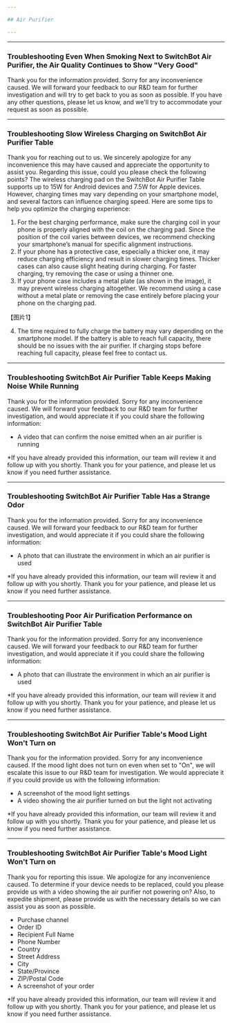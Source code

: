 ```yaml
---

## Air Purifier

---
```


---
### Troubleshooting Even When Smoking Next to SwitchBot Air Purifier, the Air Quality Continues to Show "Very Good"

Thank you for the information provided.
Sorry for any inconvenience caused.
We will forward your feedback to our R&D team for further investigation and will try to get back to you as soon as possible.
If you have any other questions, please let us know, and we'll try to accommodate your request as soon as possible.


---
### Troubleshooting Slow Wireless Charging on SwitchBot Air Purifier Table

Thank you for reaching out to us. We sincerely apologize for any inconvenience this may have caused and appreciate the opportunity to assist you.
Regarding this issue, could you please check the following points?
The wireless charging pad on the SwitchBot Air Purifier Table supports up to 15W for Android devices and 7.5W for Apple devices. However, charging times may vary depending on your smartphone model, and several factors can influence charging speed. Here are some tips to help you optimize the charging experience:
1. For the best charging performance, make sure the charging coil in your phone is properly aligned with the coil on the charging pad. Since the position of the coil varies between devices, we recommend checking your smartphone’s manual for specific alignment instructions.
2. If your phone has a protective case, especially a thicker one, it may reduce charging efficiency and result in slower charging times. Thicker cases can also cause slight heating during charging. For faster charging, try removing the case or using a thinner one.
3. If your phone case includes a metal plate (as shown in the image), it may prevent wireless charging altogether. We recommend using a case without a metal plate or removing the case entirely before placing your phone on the charging pad.

【图片1】

4. The time required to fully charge the battery may vary depending on the smartphone model. If the battery is able to reach full capacity, there should be no issues with the air purifier. If charging stops before reaching full capacity, please feel free to contact us.



---
### Troubleshooting SwitchBot Air Purifier Table Keeps Making Noise While Running

Thank you for the information provided.
Sorry for any inconvenience caused.
We will forward your feedback to our R&D team for further investigation, and would appreciate it if you could share the following information:
- A video that can confirm the noise emitted when an air purifier is running

*If you have already provided this information, our team will review it and follow up with you shortly. Thank you for your patience, and please let us know if you need further assistance.



---
### Troubleshooting SwitchBot Air Purifier Table Has a Strange Odor

Thank you for the information provided.
Sorry for any inconvenience caused.
We will forward your feedback to our R&D team for further investigation, and would appreciate it if you could share the following information:
- A photo that can illustrate the environment in which an air purifier is used

*If you have already provided this information, our team will review it and follow up with you shortly. Thank you for your patience, and please let us know if you need further assistance.



---
### Troubleshooting Poor Air Purification Performance on SwitchBot Air Purifier Table

Thank you for the information provided.
Sorry for any inconvenience caused.
We will forward your feedback to our R&D team for further investigation, and would appreciate it if you could share the following information:
- A photo that can illustrate the environment in which an air purifier is used

*If you have already provided this information, our team will review it and follow up with you shortly. Thank you for your patience, and please let us know if you need further assistance.



---
### Troubleshooting SwitchBot Air Purifier Table's Mood Light Won't Turn on

Thank you for the information provided.
Sorry for any inconvenience caused.
If the mood light does not turn on even when set to "On", we will escalate this issue to our R&D team for investigation. We would appreciate it if you could provide us with the following information:
- A screenshot of the mood light settings
- A video showing the air purifier turned on but the light not activating

*If you have already provided this information, our team will review it and follow up with you shortly. Thank you for your patience, and please let us know if you need further assistance.


---
### Troubleshooting SwitchBot Air Purifier Table's Mood Light Won't Turn on

Thank you for reporting this issue. 
We apologize for any inconvenience caused.
To determine if your device needs to be replaced, could you please provide us with a video showing the air purifier not powering on?
Also, to expedite shipment, please provide us with the necessary details so we can assist you as soon as possible.
- Purchase channel
- Order ID
- Recipient Full Name
- Phone Number
- Country
- Street Address
- City
- State/Province
- ZIP/Postal Code
- A screenshot of your order

*If you have already provided this information, our team will review it and follow up with you shortly. Thank you for your patience, and please let us know if you need further assistance.


